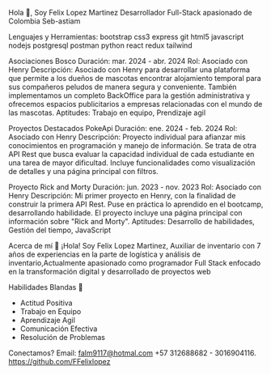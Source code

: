 
Hola 👋, Soy Felix Lopez Martinez
Desarrollador Full-Stack apasionado de Colombia
Seb-astiam



Lenguajes y Herramientas:
bootstrap css3 express git html5 javascript nodejs postgresql postman python react redux tailwind

Asociaciones
Bosco
Duración: mar. 2024 - abr. 2024
Rol: Asociado con Henry
Descripción: Asociado con Henry para desarrollar una plataforma que permite a los dueños de mascotas encontrar alojamiento temporal para sus compañeros peludos de manera segura y conveniente. También implementamos un completo BackOffice para la gestión administrativa y ofrecemos espacios publicitarios a empresas relacionadas con el mundo de las mascotas.
Aptitudes: Trabajo en equipo, Prendizaje agil

Proyectos Destacados
PokeApi
Duración: ene. 2024 - feb. 2024
Rol: Asociado con Henry
Descripción: Proyecto individual para afianzar mis conocimientos en programación y manejo de información. Se trata de otra API Rest que busca evaluar la capacidad individual de cada estudiante en una tarea de mayor dificultad. Incluye funcionalidades como visualización de detalles y una página principal con filtros.


Proyecto Rick and Morty
Duración: jun. 2023 - nov. 2023
Rol: Asociado con Henry
Descripción: Mi primer proyecto en Henry, con la finalidad de construir la primera API Rest. Puse en práctica lo aprendido en el bootcamp, desarrollando habilidade. El proyecto incluye una página principal con información sobre "Rick and Morty".
Aptitudes: Desarrollo de habilidades, Gestión del tiempo, JavaScript

Acerca de mí 🚀
 ¡Hola! Soy Felix Lopez Martinez, Auxiliar de inventario con 7 años de experiencias en la parte de logística y análisis de inventario,Actualmente apasionado como programador Full Stack enfocado en la transformación digital y desarrollado de proyectos web

Habilidades Blandas 🤝
- Actitud Positiva
 - Trabajo en Equipo
 - Aprendizaje Agil 
 - Comunicación Efectiva
 - Resolución de Problemas


Conectamos?
Email: falm9117@hotmal.com
+57 312688682 - 3016904116.
https://github.com/FFelixlopez
